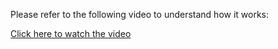 Please refer to the following video to understand how it works:

[Click here to watch the video](https://www.youtube.com/watch?v=2GThTZS7yJ8)
